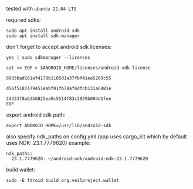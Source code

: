 tested with `ubuntu 22.04 LTS`

required sdks:
```
sudo apt install android-sdk
sudo apt install sdk-manager
```

don't forget to accept android sdk licenses:
```
yes | sudo sdkmanager --licenses
```

```
cat << EOF > $ANDROID_HOME/licenses/android-sdk-license

8933bad161af4178b1185d1a37fbf41ea5269c55

d56f5187479451eabf01fb78af6dfcb131a6481e

24333f8a63b6825ea9c5514f83c2829b004d1fee
EOF
```


export android sdk path:
```
export ANDROID_HOME=/usr/lib/android-sdk
```

also specify ndk_paths on config.yml (app uses cargo_kit which by default uses NDK: 23.1.7779620)
example:
```
ndk_paths:
  23.1.7779620: ~/android-ndk/android-ndk-23.1.7779620
```

build wallet:
```
sudo -E fdroid build org.veilproject.wallet
```